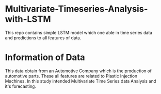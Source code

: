 # Multivariate-Timeseries-Analysis-with-LSTM
This repo contains simple LSTM model which one able in time series data and predictions to all features of data.

# Information of Data
This data obtain from an Automotive Company which is the production of automotive parts. These all features are related to Plastic Injection Machines. In this study intended Multivariate Time Series data Analysis and it's forecasting.
